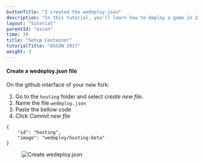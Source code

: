 ```yaml
---
buttonTitle: "I created the wedeploy.json"
description: "In this tutorial, you'll learn how to deploy a game in 2 minutes."
layout: "tutorial"
parentId: "oscon"
time: 30
title: "Setup Container"
tutorialTitle: "OSCON 2017"
weight: 3
---
```


#### Create a wedeploy.json file

On the github interface of your new fork:

1. Go to the `hosting` folder and select _create new file_.
2. Name the file `wedeploy.json`
3. Paste the bellow code
4. Click _Commit new file_

```application/json
{
	"id": "hosting",
	"image": "wedeploy/hosting:beta"
}
```
<figure>
	<img src="/images/tutorials/oscon/2-create-wedeploy.json.gif" alt="Create wedeploy.json">
</figure>
